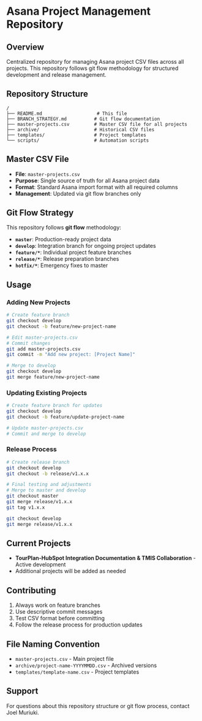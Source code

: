 # Asana Project Management Repository

## Overview
Centralized repository for managing Asana project CSV files across all projects. This repository follows git flow methodology for structured development and release management.

## Repository Structure
```
/
├── README.md                    # This file
├── BRANCH_STRATEGY.md          # Git flow documentation
├── master-projects.csv         # Master CSV file for all projects
├── archive/                    # Historical CSV files
├── templates/                  # Project templates
└── scripts/                    # Automation scripts
```

## Master CSV File
- **File**: `master-projects.csv`
- **Purpose**: Single source of truth for all Asana project data
- **Format**: Standard Asana import format with all required columns
- **Management**: Updated via git flow branches only

## Git Flow Strategy
This repository follows **git flow** methodology:

- **`master`**: Production-ready project data
- **`develop`**: Integration branch for ongoing project updates
- **`feature/*`**: Individual project feature branches
- **`release/*`**: Release preparation branches
- **`hotfix/*`**: Emergency fixes to master

## Usage

### Adding New Projects
```bash
# Create feature branch
git checkout develop
git checkout -b feature/new-project-name

# Edit master-projects.csv
# Commit changes
git add master-projects.csv
git commit -m "Add new project: [Project Name]"

# Merge to develop
git checkout develop
git merge feature/new-project-name
```

### Updating Existing Projects
```bash
# Create feature branch for updates
git checkout develop
git checkout -b feature/update-project-name

# Update master-projects.csv
# Commit and merge to develop
```

### Release Process
```bash
# Create release branch
git checkout develop
git checkout -b release/v1.x.x

# Final testing and adjustments
# Merge to master and develop
git checkout master
git merge release/v1.x.x
git tag v1.x.x

git checkout develop
git merge release/v1.x.x
```

## Current Projects
- **TourPlan-HubSpot Integration Documentation & TMIS Collaboration** - Active development
- Additional projects will be added as needed

## Contributing
1. Always work on feature branches
2. Use descriptive commit messages
3. Test CSV format before committing
4. Follow the release process for production updates

## File Naming Convention
- `master-projects.csv` - Main project file
- `archive/project-name-YYYYMMDD.csv` - Archived versions
- `templates/template-name.csv` - Project templates

## Support
For questions about this repository structure or git flow process, contact Joel Muriuki.
